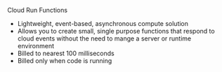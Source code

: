 Cloud Run Functions

- Lightweight, event-based, asynchronous compute solution
- Allows you to create small, single purpose functions that respond to cloud events without the need to mange a server or runtime environment
- Billed to nearest 100 milliseconds
- Billed only when code is running